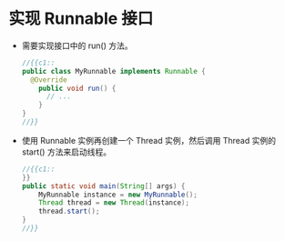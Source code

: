 # 实现 Runnable 接口
+ 需要实现接口中的 run() 方法。

  ```java
  //{{c1::
  public class MyRunnable implements Runnable {
    @Override
      public void run() {
        // ...
      }
  }
  //}}
  ```

+ 使用 Runnable 实例再创建一个 Thread 实例，然后调用 Thread 实例的 start() 方法来启动线程。

  ```java
  //{{c1::
  }}
  public static void main(String[] args) {
      MyRunnable instance = new MyRunnable();
      Thread thread = new Thread(instance);
      thread.start();
  }
  //}}
  ```
[//anki]: # "java_se_20200604111131321"